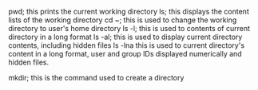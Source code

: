pwd; this prints the current working directory
ls; this displays the content lists of the working directory
cd ~; this is used to change the working directory to user's home directory
ls -l; this is used to contents of current directory in a long format
ls -al; this is used to display current directory contents, including hidden files
ls -lna this is used to current directory's content in a long format, user and group IDs displayed numerically
and hidden files.

mkdir; this is the command used to create a directory

